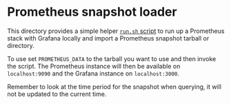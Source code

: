 # Prometheus snapshot loader

This directory provides a simple helper [`run.sh` script](./run.sh) to run up a Prometheus stack with Grafana locally and import a Prometheus snapshot tarball or directory.

To use set `PROMETHEUS_DATA` to the tarball you want to use and then invoke the script.
The Prometheus instance will then be available on `localhost:9090` and the Grafana instance on `localhost:3000`.

Remember to look at the time period for the snapshot when querying, it will not be updated to the current time.
